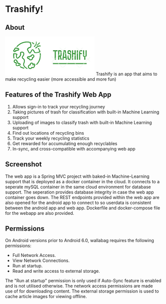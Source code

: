 # Trashify!
## About
![alt text](https://github.com/moksha51/ADProjTeam6Android/blob/master/app/src/main/res/drawable/logo2.png)
Trashify is an app that aims to make recycling easier (more accessible and more fun)

## Features of the Trashify Web App
1. Allows sign-in to track your recycling journey
2. Taking pictures of trash for classification with built-in Machine Learning support
3. Uploading of images to classify trash with built-in Machine Learning support
4. Find out locations of recycling bins
5. Track your weekly recycling statistics 
6. Get rewarded for accumulating enough recyclables
7. In-sync, and cross-compatible with accompanying web app

## Screenshot
The web app is a Spring MVC project with baked-in Machine-Learning support that is deployed as a docker container in the cloud. It connects to a seperate mySQL container in the same cloud environment for database support. The seperation provides database integrity in case the web app container goes down. The REST endpoints provided within the web app are also opened for the android app to connect to so userdata is consistent between the android app and web app. Dockerfile and docker-compose file for the webapp are also provided. 

## Permissions
On Android versions prior to Android 6.0, wallabag requires the following permissions:
- Full Network Access.
- View Network Connections.
- Run at startup.
- Read and write access to external storage.

The "Run at startup" permission is only used if Auto-Sync feature is enabled and is not utilised otherwise. The network access permissions are made use of for downloading content. The external storage permission is used to cache article images for viewing offline.
